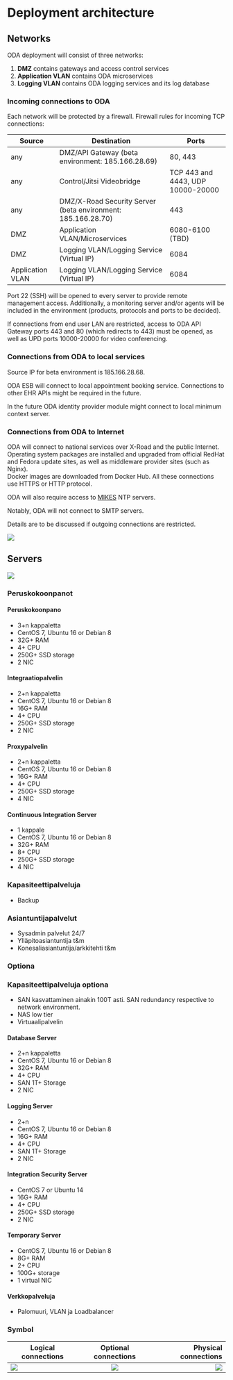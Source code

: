 # Deployment architecture

## Networks

ODA deployment will consist of three networks:
1. **DMZ** contains gateways and access control services
2. **Application VLAN** contains ODA microservices
3. **Logging VLAN** contains ODA logging services and its log database

### Incoming connections to ODA

Each network will be protected by a firewall. Firewall rules for incoming 
TCP connections:

| Source | Destination                                         | Ports        |
| ------ | --------------------------------------------------- | ------------ |
| any    | DMZ/API Gateway (beta environment: 185.166.28.69)        | 80, 443 |
| any    | Control/Jitsi Videobridge      | TCP 443 and 4443, UDP 10000-20000 |
| any    | DMZ/X-Road Security Server (beta environment: 185.166.28.70) | 443 |
| DMZ    | Application VLAN/Microservices                   | 6080-6100 (TBD) |
| DMZ    | Logging VLAN/Logging Service (Virtual IP)                   | 6084 |
| Application VLAN | Logging VLAN/Logging Service (Virtual IP)         | 6084 |

Port 22 (SSH) will be opened to every server to provide remote management 
access. Additionally, a monitoring server and/or agents will be included in the
environment (products, protocols and ports to be decided).

If connections from end user LAN are restricted, access to ODA API Gateway 
ports 443 and 80 (which redirects to 443) must be opened, as well as UPD ports
10000-20000 for video conferencing. 

### Connections from ODA to local services

Source IP for beta environment is 185.166.28.68.

ODA ESB will connect to local appointment booking service. Connections to other
EHR APIs might be required in the future. 

In the future ODA identity provider module might connect to local minimum 
context server.

### Connections from ODA to Internet

ODA will connect to national services over X-Road and the public Internet. 
Operating system packages are installed and upgraded from official RedHat and 
Fedora update sites, as well as middleware provider sites (such as Nginx).  
Docker images are downloaded from Docker Hub. All these connections use HTTPS 
or HTTP protocol.

ODA will also require access to [MIKES] NTP servers. 

Notably, ODA will not connect to SMTP servers.

Details are to be discussed if outgoing connections are restricted. 

![](http://www.plantuml.com/plantuml/proxy?src=https://raw.githubusercontent.com/omahoito/definitions/master/deployment.plantuml?4)

## Servers

![](http://www.plantuml.com/plantuml/proxy?src=https://raw.githubusercontent.com/omahoito/definitions/master/servers.plantuml?1) 
<!-- This generates a picture based on deployment.md. To change the counter in the url above, i.e. servers.plantuml?13 -> servers.plantuml?14 -->

### Peruskokoonpanot

#### Peruskokoonpano
- 3+n kappaletta
- CentOS 7, Ubuntu 16 or Debian 8
- 32G+ RAM
- 4+ CPU
- 250G+ SSD storage
- 2 NIC

#### Integraatiopalvelin
- 2+n kappaletta
- CentOS 7, Ubuntu 16 or Debian 8
- 16G+ RAM
- 4+ CPU
- 250G+ SSD storage
- 2 NIC

#### Proxypalvelin
- 2+n kappaletta
- CentOS 7, Ubuntu 16 or Debian 8
- 16G+ RAM
- 4+ CPU
- 250G+ SSD storage
- 4 NIC

#### Continuous Integration Server
- 1 kappale
- CentOS 7, Ubuntu 16 or Debian 8
- 32G+ RAM
- 8+ CPU
- 250G+ SSD storage
- 4 NIC

### Kapasiteettipalveluja
- Backup

### Asiantuntijapalvelut
- Sysadmin palvelut 24/7
- Ylläpitoasiantuntija t&m
- Konesaliasiantuntija/arkkitehti t&m

### Optiona
### Kapasiteettipalveluja optiona
- SAN kasvattaminen ainakin 100T asti. SAN redundancy respective to network environment.
- NAS low tier
- Virtuaalipalvelin

#### Database Server
- 2+n kappaletta
- CentOS 7, Ubuntu 16 or Debian 8
- 32G+ RAM
- 4+ CPU
- SAN 1T+ Storage
- 2 NIC

#### Logging Server
- 2+n
- CentOS 7, Ubuntu 16 or Debian 8
- 16G+ RAM
- 4+ CPU
- SAN 1T+ Storage
- 2 NIC

#### Integration Security Server
- CentOS 7 or Ubuntu 14
- 16G+ RAM
- 4+ CPU
- 250G+ SSD storage
- 2 NIC

#### Temporary Server
- CentOS 7, Ubuntu 16 or Debian 8
- 8G+ RAM
- 2+ CPU
- 100G+ storage
- 1 virtual NIC

#### Verkkopalveluja
- Palomuuri, VLAN ja Loadbalancer

### Symbol
| Logical connections        | Optional connections           | Physical connections  |
| ------------- |:-------------:| -----:|
| ![](logical.png)      | ![](optional.png) | ![](physical.png) |


[MIKES]: http://www.mikes.fi/julkinen-ntp-palvelu
